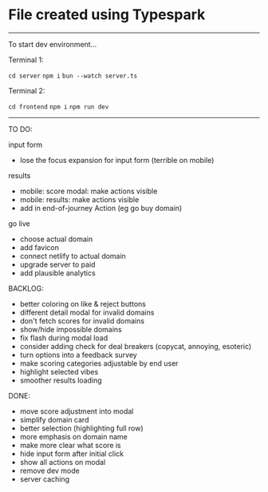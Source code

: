 # File created using Typespark

---

To start dev environment...

Terminal 1:

`cd server`
`npm i`
`bun --watch server.ts`

Terminal 2:

`cd frontend`
`npm i`
`npm run dev`

---

TO DO:

input form

- lose the focus expansion for input form (terrible on mobile)

results

- mobile: score modal: make actions visible
- mobile: results: make actions visible
- add in end-of-journey Action (eg go buy domain)

go live

- choose actual domain
- add favicon
- connect netlify to actual domain
- upgrade server to paid
- add plausible analytics

BACKLOG:

- better coloring on like & reject buttons
- different detail modal for invalid domains
- don't fetch scores for invalid domains
- show/hide impossible domains
- fix flash during modal load
- consider adding check for deal breakers (copycat, annoying, esoteric)
- turn options into a feedback survey
- make scoring categories adjustable by end user
- highlight selected vibes
- smoother results loading

DONE:

- move score adjustment into modal
- simplify domain card
- better selection (highlighting full row)
- more emphasis on domain name
- make more clear what score is
- hide input form after initial click
- show all actions on modal
- remove dev mode
- server caching
